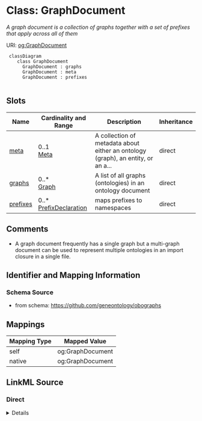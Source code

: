 # Class: GraphDocument
_A graph document is a collection of graphs together with a set of prefixes that apply across all of them_




URI: [og:GraphDocument](https://github.com/geneontology/obographs/GraphDocument)



```{mermaid}
 classDiagram
    class GraphDocument
      GraphDocument : graphs
      GraphDocument : meta
      GraphDocument : prefixes
      
```




<!-- no inheritance hierarchy -->


## Slots

| Name | Cardinality and Range | Description | Inheritance |
| ---  | --- | --- | --- |
| [meta](meta.md) | 0..1 <br/> [Meta](Meta.md) | A collection of metadata about either an ontology (graph), an entity, or an a... | direct |
| [graphs](graphs.md) | 0..* <br/> [Graph](Graph.md) | A list of all graphs (ontologies) in an ontology document | direct |
| [prefixes](prefixes.md) | 0..* <br/> [PrefixDeclaration](PrefixDeclaration.md) | maps prefixes to namespaces | direct |









## Comments

* A graph document frequently has a single graph but a multi-graph document can be used to represent multiple ontologies in an import closure in a single file.

## Identifier and Mapping Information







### Schema Source


* from schema: https://github.com/geneontology/obographs





## Mappings

| Mapping Type | Mapped Value |
| ---  | ---  |
| self | og:GraphDocument |
| native | og:GraphDocument |





## LinkML Source

<!-- TODO: investigate https://stackoverflow.com/questions/37606292/how-to-create-tabbed-code-blocks-in-mkdocs-or-sphinx -->

### Direct

<details>
```yaml
name: GraphDocument
description: A graph document is a collection of graphs together with a set of prefixes
  that apply across all of them
comments:
- A graph document frequently has a single graph but a multi-graph document can be
  used to represent multiple ontologies in an import closure in a single file.
from_schema: https://github.com/geneontology/obographs
rank: 1000
slots:
- meta
- graphs
- prefixes

```
</details>

### Induced

<details>
```yaml
name: GraphDocument
description: A graph document is a collection of graphs together with a set of prefixes
  that apply across all of them
comments:
- A graph document frequently has a single graph but a multi-graph document can be
  used to represent multiple ontologies in an import closure in a single file.
from_schema: https://github.com/geneontology/obographs
rank: 1000
attributes:
  meta:
    name: meta
    description: A collection of metadata about either an ontology (graph), an entity,
      or an axiom
    from_schema: https://github.com/geneontology/obographs
    aliases:
    - annotations
    rank: 1000
    alias: meta
    owner: GraphDocument
    domain_of:
    - GraphDocument
    - Graph
    - Node
    - Edge
    - PropertyValue
    - Axiom
    range: Meta
  graphs:
    name: graphs
    description: A list of all graphs (ontologies) in an ontology document.
    from_schema: https://github.com/geneontology/obographs
    rank: 1000
    multivalued: true
    alias: graphs
    owner: GraphDocument
    domain_of:
    - GraphDocument
    range: Graph
    inlined: true
    inlined_as_list: true
  prefixes:
    name: prefixes
    description: maps prefixes to namespaces
    from_schema: https://github.com/geneontology/obographs
    rank: 1000
    slot_uri: sh:declare
    multivalued: true
    alias: prefixes
    owner: GraphDocument
    domain_of:
    - GraphDocument
    range: PrefixDeclaration
    inlined: true

```
</details>